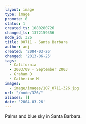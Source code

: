 ```yaml
---
layout: image
type: image
promote: 0
status: 1
created_ts: 1080280726
changed_ts: 1372159356
node_id: 326
title: 00711 - Santa Barbara
author: anj
created: '2004-03-26'
changed: '2013-06-25'
tags:
  - California
  - 2003/09 - September 2003
  - Graham D
  - Catherine M
images:
  - image/images/107_0711-326.jpg
url: "/node/326/"
aliases: []
date: '2004-03-26'
---
```

Palms and blue sky in Santa Barbara.
